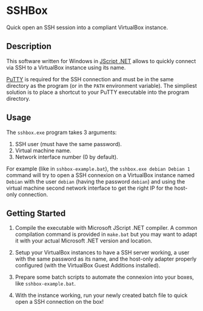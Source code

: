 SSHBox
======

Quick open an SSH session into a compliant VirtualBox instance.

Description
-----------

This software written for Windows in [JScript .NET](http://en.wikipedia.org/wiki/JScript_.NET)
allows to quickly connect via SSH to a VirtualBox instance using its name.

[PuTTY](http://www.chiark.greenend.org.uk/~sgtatham/putty/) is required for
the SSH connection and must be in the same directory as the program (or in the
`PATH` environment variable). The simpliest solution is to place a shortcut
to your PuTTY executable into the program directory.

Usage
-----

The `sshbox.exe` program takes 3 arguments:

1. SSH user (must have the same password).
1. Virtual machine name.
1. Network interface number (0 by default).

For example (like in `sshbox-example.bat`), the `sshbox.exe debian Debian 1`
command will try to open a SSH connexion on a VirtualBox instance named `Debian`
with the user `debian` (having the password `debian`) and using the virtual machine
second network interface to get the right IP for the host-only connection.

Getting Started
---------------

1. Compile the executable with Microsoft JScript .NET compiler. A common
   compilation command is provided in `make.bat` but you may want to adapt
   it with your actual Microsoft .NET version and location.

1. Setup your VirtualBox instances to have a SSH server working, a user
   with the same password as its name, and the host-only adapter properly
   configured (with the VirtualBox Guest Additions installed).

1. Prepare some batch scripts to automate the connexion into your boxes, like
   `sshbox-example.bat`.

1. With the instance working, run your newly created batch file to quick open
   a SSH connection on the box!
